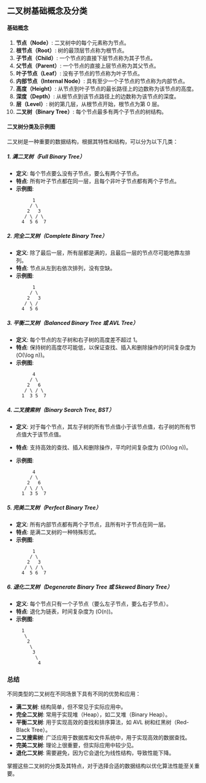 ## 二叉树基础概念及分类

#### 基础概念

1. **节点（Node）**: 二叉树中的每个元素称为节点。
2. **根节点（Root）**: 树的最顶层节点称为根节点。
3. **子节点（Child）**: 一个节点的直接下层节点称为其子节点。
4. **父节点（Parent）**: 一个节点的直接上层节点称为其父节点。
5. **叶子节点（Leaf）**: 没有子节点的节点称为叶子节点。
6. **内部节点（Internal Node）**: 具有至少一个子节点的节点称为内部节点。
7. **高度（Height）**: 从节点到叶子节点的最长路径上的边数称为该节点的高度。
8. **深度（Depth）**: 从根节点到该节点路径上的边数称为该节点的深度。
9. **层（Level）**: 树的第几层，从根节点开始，根节点为第 0 层。
10. **二叉树（Binary Tree）**: 每个节点最多有两个子节点的树结构。

#### 二叉树分类及示例图

二叉树是一种重要的数据结构，根据其特性和结构，可以分为以下几类：

##### 1. 满二叉树（Full Binary Tree）

- **定义**: 每个节点要么没有子节点，要么有两个子节点。
- **特点**: 所有叶子节点都在同一层，且每个非叶子节点都有两个子节点。
- **示例图**:
  ```
        1
       / \
      2   3
     / \ / \
    4  5 6  7
  ```

##### 2. 完全二叉树（Complete Binary Tree）

- **定义**: 除了最后一层，所有层都是满的，且最后一层的节点尽可能地靠左排列。
- **特点**: 节点从左到右依次排列，没有空缺。
- **示例图**:
  ```
        1
       / \
      2   3
     / \ /
    4  5 6
  ```

##### 3. 平衡二叉树（Balanced Binary Tree 或 AVL Tree）

- **定义**: 每个节点的左子树和右子树的高度差不超过 1。
- **特点**: 保持树的高度尽可能低，以保证查找、插入和删除操作的时间复杂度为 \(O(\log n)\)。
- **示例图**:
  ```
        4
       / \
      2   6
     / \ / \
    1  3 5  7
  ```

##### 4. 二叉搜索树（Binary Search Tree, BST）

- **定义**: 对于每个节点，其左子树的所有节点值小于该节点值，右子树的所有节点值大于该节点值。
- **特点**: 支持高效的查找、插入和删除操作，平均时间复杂度为 \(O(\log n)\)。
- **示例图**:

  ```
        4
       / \
      2   6
     / \ / \
    1  3 5  7
  ```

##### 5. 完美二叉树（Perfect Binary Tree）

- **定义**: 所有内部节点都有两个子节点，且所有叶子节点在同一层。
- **特点**: 是满二叉树的一种特殊形式。
- **示例图**:
  ```
        1
       / \
      2   3
     / \ / \
    4  5 6  7
  ```

##### 6. 退化二叉树（Degenerate Binary Tree 或 Skewed Binary Tree）

- **定义**: 每个节点只有一个子节点（要么左子节点，要么右子节点）。
- **特点**: 退化为链表，时间复杂度为 \(O(n)\)。
- **示例图**:
  ```
    1
     \
      2
       \
        3
         \
          4
  ```

### 总结

不同类型的二叉树在不同场景下具有不同的优势和应用：

- **满二叉树**: 结构简单，但不常见于实际应用中。
- **完全二叉树**: 常用于实现堆（Heap），如二叉堆（Binary Heap）。
- **平衡二叉树**: 用于实现高效的查找和排序算法，如 AVL 树和红黑树（Red-Black Tree）。
- **二叉搜索树**: 广泛应用于数据库和文件系统中，用于实现高效的数据查找。
- **完美二叉树**: 理论上很重要，但实际应用中较少见。
- **退化二叉树**: 需要避免，因为它会退化为线性结构，导致性能下降。

掌握这些二叉树的分类及其特点，对于选择合适的数据结构以优化算法性能至关重要。
